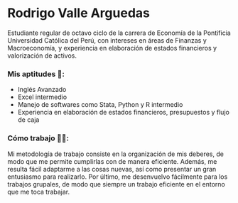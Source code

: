 # Rodrigo Valle Arguedas 

  Estudiante regular de octavo ciclo de la carrera de Economía de la Pontificia Universidad Católica del Perú, con intereses en áreas de Finanzas y Macroeconomía, y experiencia en elaboración de estados financieros y valorización de activos. 

### Mis aptitudes 💪:

- Inglés Avanzado
- Excel intermedio
- Manejo de softwares como Stata, Python y R intermedio
- Experiencia en elaboración de estados financieros, presupuestos y flujo de caja


### Cómo trabajo 🧑‍💼:
  
  Mi metodología de trabajo consiste en la organización de mis deberes, de modo que me permite cumplirlas con de manera eficiente. Además, me resulta fácil adaptarme a las cosas nuevas, así como presentar un gran entusiasmo para realizarlo. Por último, me desenvuelvo fácilmente para los trabajos grupales, de modo que siempre un trabajo eficiente en el entorno que me toca trabajar.

<!--
**rodrigovallear/rodrigovallear** is a ✨ _special_ ✨ repository because its `README.md` (this file) appears on your GitHub profile.

Here are some ideas to get you started:

- 🔭 I’m currently working on ...
- 🌱 I’m currently learning ...
- 👯 I’m looking to collaborate on ...
- 🤔 I’m looking for help with ...
- 💬 Ask me about ...
- 📫 How to reach me: ...
- 😄 Pronouns: ...
- ⚡ Fun fact: ...
-->
